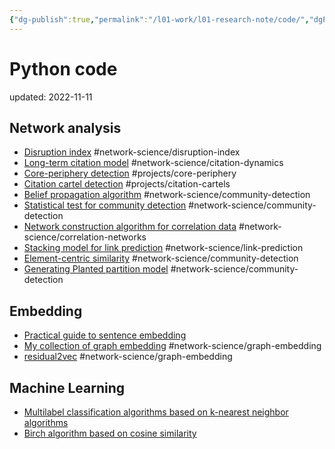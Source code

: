 ```yaml
---
{"dg-publish":true,"permalink":"/l01-work/l01-research-note/code/","dgPassFrontmatter":true}
---
```



# Python code
updated: 2022-11-11


## Network analysis 
- [Disruption index](https://gist.github.com/skojaku/cee26755645b133a69d6630c79307cde#file-calc_disruption_index-py) #network-science/disruption-index
- [Long-term citation model](https://gist.github.com/skojaku/8494552b3012d047f6555b5f322e3eaf) #network-science/citation-dynamics 
- [Core-periphery detection](https://github.com/skojaku/core-periphery-detection) #projects/core-periphery
- [Citation cartel detection](https://github.com/skojaku/cidre) #projects/citation-cartels
- [Belief propagation algorithm](https://github.com/skojaku/BeliefPropagation) #network-science/community-detection
- [Statistical test for community detection](https://github.com/skojaku/qstest) #network-science/community-detection 
- [Network construction algorithm for correlation data](https://github.com/skojaku/scola) #network-science/correlation-networks
- [Stacking model for link prediction](https://github.com/skojaku/stacklp) #network-science/link-prediction
- [Element-centric similarity](https://gist.github.com/skojaku/1a08a7d6145ede982eced83a2d4f50d2) #network-science/community-detection 
- [Generating Planted partition model](https://gist.github.com/skojaku/68210096654480e9346fcab331a27330) #network-science/community-detection 
## Embedding
- [Practical guide to sentence embedding](https://github.com/skojaku/Practical-Guide-to-Sentence-Transformers)
- [My collection of graph embedding](https://github.com/skojaku/graphvec) #network-science/graph-embedding
- [residual2vec](https://github.com/skojaku/residual2vec) #network-science/graph-embedding 
 
## Machine Learning
- [Multilabel classification algorithms based on k-nearest neighbor algorithms](https://github.com/skojaku/multilabel_knn)
- [Birch algorithm based on cosine similarity](https://gist.github.com/skojaku/2a52178cbf9dade53c69c54208a1b1f0)
